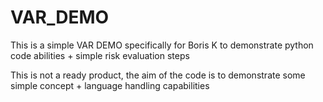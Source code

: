 # VAR_DEMO

This is a simple VAR DEMO specifically for Boris K to demonstrate python code abilities + simple risk evaluation steps

This is not a ready product, the aim of the code is to demonstrate some simple concept + language handling capabilities
